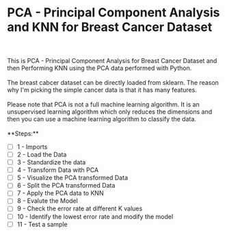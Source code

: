# PCA - Principal Component Analysis and KNN for Breast Cancer Dataset
<br/>
<br/>
This is PCA - Principal Component Analysis for Breast Cancer Dataset and then Performing KNN using the PCA data performed with Python.
<br/>
<br/>
The breast cabcer dataset can be directly loaded from sklearn. The reason why I'm picking the simple cancer data is that it has many features. 
<br/>
<br/>
Please note that PCA is not a full machine learning algorithm. It is an unsupervised learning algorithm which only reduces the dimensions and then you can use a machine learning algorithm to classify the data. 
<br/>
<br/>
**Steps:**

 - [ ] 1 - Imports <br />
 - [ ] 2 - Load the Data <br />
 - [ ] 3 - Standardize the data <br />
 - [ ] 4 - Transform Data with PCA <br />
 - [ ] 5 - Visualize the PCA transformed Data <br />
 - [ ] 6 - Split the PCA transformed Data<br />
 - [ ] 7 - Apply the PCA data to KNN <br />
 - [ ] 8 - Evalute the Model <br />
 - [ ] 9 - Check the error rate at different K values <br />
 - [ ] 10 - Identify the lowest error rate and modify the model <br />
 - [ ] 11 - Test a sample <br />
